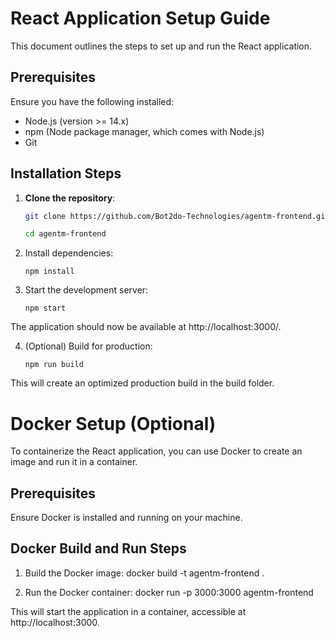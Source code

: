 # React Application Setup Guide

This document outlines the steps to set up and run the React application.

## Prerequisites

Ensure you have the following installed:

- Node.js (version >= 14.x)
- npm (Node package manager, which comes with Node.js)
- Git

## Installation Steps

1. **Clone the repository**:
   ```bash
   git clone https://github.com/Bot2do-Technologies/agentm-frontend.git
   
   cd agentm-frontend

2.	Install dependencies:

		npm install


3.	Start the development server:

		npm start

The application should now be available at http://localhost:3000/.

4.	(Optional) Build for production:

		npm run build

This will create an optimized production build in the build folder.



# Docker Setup (Optional)

To containerize the React application, you can use Docker to create an image and run it in a container.

## Prerequisites

Ensure Docker is installed and running on your machine.

## Docker Build and Run Steps

1.	Build the Docker image:
    docker build -t agentm-frontend .

2.	Run the Docker container:
    docker run -p 3000:3000 agentm-frontend

This will start the application in a container, accessible at http://localhost:3000.
